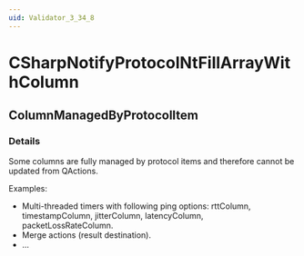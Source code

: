 ```yaml
---
uid: Validator_3_34_8
---
```


# CSharpNotifyProtocolNtFillArrayWithColumn

## ColumnManagedByProtocolItem

<!-- Description, Properties, ... sections are auto-generated. -->
<!-- REPLACE ME AUTO-GENERATION -->

### Details

Some columns are fully managed by protocol items and therefore cannot be updated from QActions.

Examples:
- Multi-threaded timers with following ping options: rttColumn, timestampColumn, jitterColumn, latencyColumn, packetLossRateColumn.
- Merge actions (result destination).
- ...

<!-- Uncomment to add example code -->
<!--### Example code-->
